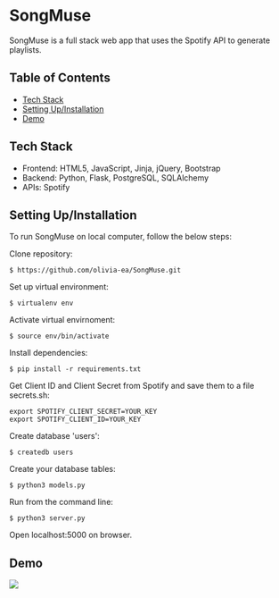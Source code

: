# SongMuse
SongMuse is a full stack web app that uses the Spotify API to generate playlists. 

## Table of Contents
* [Tech Stack](#techstack) 
* [Setting Up/Installation](#installation)
* [Demo](#demo)





## Tech Stack
* Frontend: HTML5, JavaScript, Jinja, jQuery, Bootstrap 
* Backend: Python, Flask, PostgreSQL, SQLAlchemy 
* APIs: Spotify

## Setting Up/Installation 

To run SongMuse on local computer, follow the below steps:

Clone repository: 
```
$ https://github.com/olivia-ea/SongMuse.git
```

Set up virtual environment: 

```
$ virtualenv env
```

Activate virtual envirnoment:
```
$ source env/bin/activate
```

Install dependencies:
```
$ pip install -r requirements.txt
```

Get Client ID and Client Secret from Spotify and save them to a file secrets.sh:
```
export SPOTIFY_CLIENT_SECRET=YOUR_KEY
export SPOTIFY_CLIENT_ID=YOUR_KEY
```

Create database 'users':
```
$ createdb users
```

Create your database tables:
```
$ python3 models.py
```

Run from the command line:
```
$ python3 server.py
```

Open localhost:5000 on browser.

## Demo

![](http://www.giphy.com/gifs/Rej49lyaoVh6OSLTAQ)




